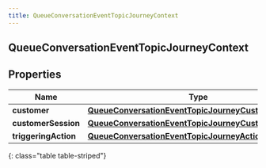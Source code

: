 ```yaml
---
title: QueueConversationEventTopicJourneyContext
---
```


## QueueConversationEventTopicJourneyContext

## Properties

| Name                 | Type                                                                                                                               | Description | Notes      |
| -------------------- | ---------------------------------------------------------------------------------------------------------------------------------- | ----------- | ---------- |
| **customer**         | <!----><!---->[**QueueConversationEventTopicJourneyCustomer**](QueueConversationEventTopicJourneyCustomer.md)<!---->               |             | [optional] |
| **customerSession**  | <!----><!---->[**QueueConversationEventTopicJourneyCustomerSession**](QueueConversationEventTopicJourneyCustomerSession.md)<!----> |             | [optional] |
| **triggeringAction** | <!----><!---->[**QueueConversationEventTopicJourneyAction**](QueueConversationEventTopicJourneyAction.md)<!---->                   |             | [optional] |

{: class="table table-striped"}
